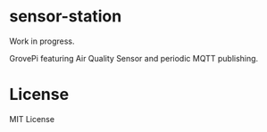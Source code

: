 # sensor-station

Work in progress.

GrovePi featuring Air Quality Sensor and periodic MQTT publishing.


# License

MIT License